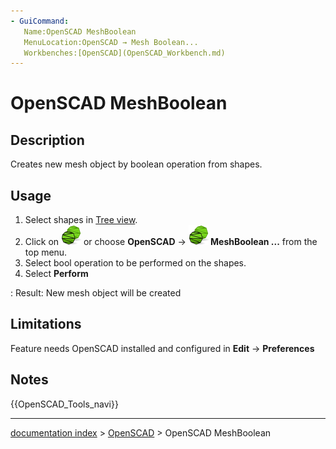 ```yaml
---
- GuiCommand:
   Name:OpenSCAD MeshBoolean
   MenuLocation:OpenSCAD → Mesh Boolean...‏‎
   Workbenches:[OpenSCAD](OpenSCAD_Workbench.md)
---
```


# OpenSCAD MeshBoolean

## Description

Creates new mesh object by boolean operation from shapes.

## Usage

1.  Select shapes in [Tree view](Tree_view.md).
2.  Click on <img alt="" src=images/OpenSCAD_MeshBoolean.svg  style="width:32px;"> or choose **OpenSCAD** → **<img src="images/OpenSCAD_MeshBoolean.svg" width=32px> MeshBoolean ...** from the top menu.
3.  Select bool operation to be performed on the shapes.
4.  Select **Perform**

:   Result: New mesh object will be created

## Limitations

Feature needs OpenSCAD installed and configured in **Edit** → **Preferences**

## Notes




 {{OpenSCAD_Tools_navi}}

---
[documentation index](../README.md) > [OpenSCAD](OpenSCAD_Workbench.md) > OpenSCAD MeshBoolean
